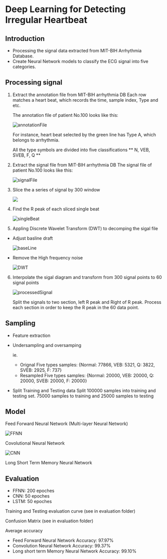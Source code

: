 # Deep Learning for Detecting Irregular Heartbeat


## Introduction
   + Processing the signal data extracted from MIT-BIH Arrhythmia Database. 
   + Create Neural Network models to classify the ECG signal into five categories.

## Processing signal

1. Extract the annotation file from MIT-BIH arrhythmia DB
   Each row matches a heart beat, which records the time, sample index, Type and etc.

   The annotation file of patient No.100 looks like this:

   ![annotationFile](./Evalution/README_Figure/atr_data.png)

   For instance, heart beat selected by the green line has Type A, which belongs to arrhythmia.

   All the type symbols are divided into five classifications
   ** N, VEB, SVEB, F, Q **

2. Extract the signal file from MIT-BIH arrhythmia DB
   The signal file of patient No.100 looks like this:

   ![signalFile](./Evalution/README_Figure/signal_data.png)



3. Slice the a series of signal by 300 window

   <img src="./Evalution/README_Figure/heartBeat.png">



4. Find the R peak of each sliced single beat

   ![singleBeat](./Evalution/README_Figure/singleBeat.png)



5. Appling Discrete Wavelet Transform (DWT) to decomping the sigal file
  + Adjust basline draft
    
    ![baseLine](./Evalution/README_Figure/DWT/BaselineDraft.png)

  + Remove the High frequency noise
    
    ![DWT](./Evalution/README_Figure/DWT/DWT.png)



6. Interpolate the sigal diagram and transform from 300 signal points to 60 signal points

   ![processedSignal](./Evalution/README_Figure/processedSingleBeat.png)
   
   Split the signals to two section, left R peak and Right of R peak.
   Process each section in  order to keep the R peak in the 60 data point.



## Sampling
  + Feature extraction
  + Undersampling and oversamping
  
    ie. 
    + Orignal Five types samples: {Normal: 77866, VEB: 5321, Q: 3822, SVEB: 2925, F: 737}
    + Resampled Five types samples: {Normal: 20000, VEB: 20000, Q: 20000, SVEB: 20000, F: 20000}

  + Split Training and Testing data
    Split 100000 samples into training and testing set. 75000 samples to training and 25000 samples to testing


## Model
  Feed Forward Neural Network (Multi-layer Neural Network)
    
   ![FFNN](./Evalution/README_Figure/FFNN_Model.png)


  Covolutional Neural Network

   ![CNN](./Evalution/README_Figure/CNN_Model.png)


  Long Short Term Memory Neural Network


## Evaluation
+ FFNN: 200 epoches
+ CNN: 50 epoches
+ LSTM: 50 epoches

Training and Testing evaluation curve
(see in evaluation folder)

Confusion Matrix
(see in evaluation folder)


Average accuracy
+ Feed Forward Neural Network Accuracy: 97.97%
+ Convolution Neural Network Accuracy: 99.37%
+ Long short term Memory Neural Network Accuracy: 99.10%
